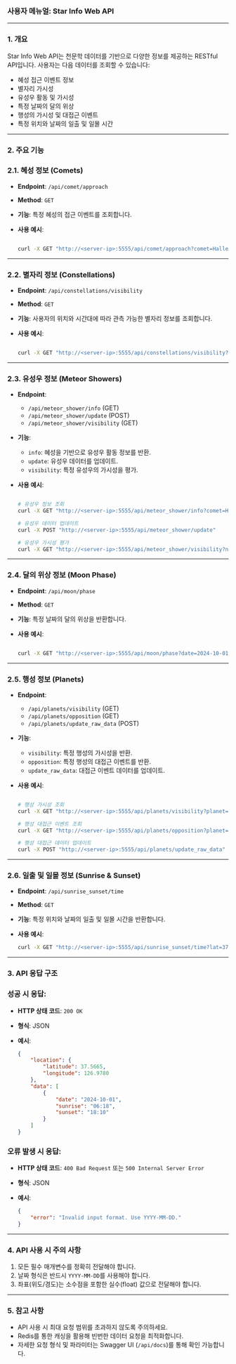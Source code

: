### **사용자 메뉴얼: Star Info Web API**

---

### **1. 개요**

Star Info Web API는 천문학 데이터를 기반으로 다양한 정보를 제공하는 RESTful API입니다. 사용자는 다음 데이터를 조회할 수 있습니다:

- 혜성 접근 이벤트 정보
- 별자리 가시성
- 유성우 활동 및 가시성
- 특정 날짜의 달의 위상
- 행성의 가시성 및 대접근 이벤트
- 특정 위치와 날짜의 일출 및 일몰 시간

---

### **2. 주요 기능**

### **2.1. 혜성 정보 (Comets)**

- **Endpoint**: `/api/comet/approach`
- **Method**: `GET`
- **기능**: 특정 혜성의 접근 이벤트를 조회합니다.
- **사용 예시**:
    
    ```bash

    curl -X GET "http://<server-ip>:5555/api/comet/approach?comet=Halley&start_date=2024-10-01&range_days=365"
    
    ```
    

---

### **2.2. 별자리 정보 (Constellations)**

- **Endpoint**: `/api/constellations/visibility`
- **Method**: `GET`
- **기능**: 사용자의 위치와 시간대에 따라 관측 가능한 별자리 정보를 조회합니다.
- **사용 예시**:
    
    ```bash

    curl -X GET "http://<server-ip>:5555/api/constellations/visibility?lat=37.5665&lon=126.9780&start_date=2024-10-01&end_date=2024-10-07"
    
    ```
    

---

### **2.3. 유성우 정보 (Meteor Showers)**

- **Endpoint**:
    - `/api/meteor_shower/info` (GET)
    - `/api/meteor_shower/update` (POST)
    - `/api/meteor_shower/visibility` (GET)
- **기능**:
    - `info`: 혜성을 기반으로 유성우 활동 정보를 반환.
    - `update`: 유성우 데이터를 업데이트.
    - `visibility`: 특정 유성우의 가시성을 평가.
- **사용 예시**:
    
    ```bash

    # 유성우 정보 조회
    curl -X GET "http://<server-ip>:5555/api/meteor_shower/info?comet=Halley&start_date=2024-10-01&range_days=365"
    
    # 유성우 데이터 업데이트
    curl -X POST "http://<server-ip>:5555/api/meteor_shower/update"
    
    # 유성우 가시성 평가
    curl -X GET "http://<server-ip>:5555/api/meteor_shower/visibility?name=Perseid&year=2024&latitude=37.5665&longitude=126.9780"
    
    ```
    

---

### **2.4. 달의 위상 정보 (Moon Phase)**

- **Endpoint**: `/api/moon/phase`
- **Method**: `GET`
- **기능**: 특정 날짜의 달의 위상을 반환합니다.
- **사용 예시**:
    
    ```bash

    curl -X GET "http://<server-ip>:5555/api/moon/phase?date=2024-10-01"
    
    ```
    

---

### **2.5. 행성 정보 (Planets)**

- **Endpoint**:
    - `/api/planets/visibility` (GET)
    - `/api/planets/opposition` (GET)
    - `/api/planets/update_raw_data` (POST)
- **기능**:
    - `visibility`: 특정 행성의 가시성을 반환.
    - `opposition`: 특정 행성의 대접근 이벤트를 반환.
    - `update_raw_data`: 대접근 이벤트 데이터를 업데이트.
- **사용 예시**:
    
    ```bash

    # 행성 가시성 조회
    curl -X GET "http://<server-ip>:5555/api/planets/visibility?planet=Mars&lat=37.5665&lon=126.9780&date=2024-10-01&range_days=7"
    
    # 행성 대접근 이벤트 조회
    curl -X GET "http://<server-ip>:5555/api/planets/opposition?planet=Jupiter&year=2024"
    
    # 행성 대접근 데이터 업데이트
    curl -X POST "http://<server-ip>:5555/api/planets/update_raw_data"
    
    ```
    

---

### **2.6. 일출 및 일몰 정보 (Sunrise & Sunset)**

- **Endpoint**: `/api/sunrise_sunset/time`
- **Method**: `GET`
- **기능**: 특정 위치와 날짜의 일출 및 일몰 시간을 반환합니다.
- **사용 예시**:
    
    ```bash
    curl -X GET "http://<server-ip>:5555/api/sunrise_sunset/time?lat=37.5665&lon=126.9780&start_date=2024-10-01&end_date=2024-10-07"
    ```
    

---

### **3. API 응답 구조**

### **성공 시 응답**:

- **HTTP 상태 코드**: `200 OK`
- **형식**: JSON
- **예시**:
    
    ```json
    {
        "location": {
            "latitude": 37.5665,
            "longitude": 126.9780
        },
        "data": [
            {
                "date": "2024-10-01",
                "sunrise": "06:18",
                "sunset": "18:10"
            }
        ]
    }
    
    ```
    

### **오류 발생 시 응답**:

- **HTTP 상태 코드**: `400 Bad Request` 또는 `500 Internal Server Error`
- **형식**: JSON
- **예시**:
    
    ```json
    {
        "error": "Invalid input format. Use YYYY-MM-DD."
    }
    
    ```
    

---

### **4. API 사용 시 주의 사항**

1. 모든 필수 매개변수를 정확히 전달해야 합니다.
2. 날짜 형식은 반드시 `YYYY-MM-DD`를 사용해야 합니다.
3. 좌표(위도/경도)는 소수점을 포함한 실수(float) 값으로 전달해야 합니다.

---

### **5. 참고 사항**

- API 사용 시 최대 요청 범위를 초과하지 않도록 주의하세요.
- Redis를 통한 캐싱을 활용해 빈번한 데이터 요청을 최적화합니다.
- 자세한 요청 형식 및 파라미터는 Swagger UI (`/api/docs`)를 통해 확인 가능합니다.
